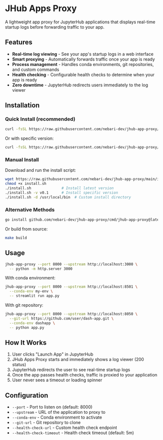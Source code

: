 # JHub Apps Proxy

A lightweight app proxy for JupyterHub applications that displays real-time startup logs before forwarding traffic to your app.

## Features

- **Real-time log viewing** - See your app's startup logs in a web interface
- **Smart proxying** - Automatically forwards traffic once your app is ready
- **Process management** - Handles conda environments, git repositories, and custom commands
- **Health checking** - Configurable health checks to determine when your app is ready
- **Zero downtime** - JupyterHub redirects users immediately to the log viewer

## Installation

### Quick Install (recommended)

```bash
curl -fsSL https://raw.githubusercontent.com/nebari-dev/jhub-app-proxy/main/install.sh | bash
```

Or with specific version:

```bash
curl -fsSL https://raw.githubusercontent.com/nebari-dev/jhub-app-proxy/main/install.sh | bash -s -- -v v0.1
```

### Manual Install

Download and run the install script:

```bash
wget https://raw.githubusercontent.com/nebari-dev/jhub-app-proxy/main/install.sh
chmod +x install.sh
./install.sh              # Install latest version
./install.sh -v v0.1      # Install specific version
./install.sh -d /usr/local/bin  # Custom install directory
```

### Alternative Methods

```bash
go install github.com/nebari-dev/jhub-app-proxy/cmd/jhub-app-proxy@latest
```

Or build from source:

```bash
make build
```

## Usage

```bash
jhub-app-proxy --port 8000 --upstream http://localhost:3000 \
  -- python -m http.server 3000
```

With conda environment:

```bash
jhub-app-proxy --port 8000 --upstream http://localhost:8501 \
  --conda-env my-env \
  -- streamlit run app.py
```

With git repository:

```bash
jhub-app-proxy --port 8000 --upstream http://localhost:8050 \
  --git-url https://github.com/user/dash-app.git \
  --conda-env dashapp \
  -- python app.py
```

## How It Works

1. User clicks "Launch App" in JupyterHub
2. JHub Apps Proxy starts and immediately shows a log viewer (200 status)
3. JupyterHub redirects the user to see real-time startup logs
4. Once the app passes health checks, traffic is proxied to your application
5. User never sees a timeout or loading spinner

## Configuration

- `--port` - Port to listen on (default: 8000)
- `--upstream` - URL of the application to proxy to
- `--conda-env` - Conda environment to activate
- `--git-url` - Git repository to clone
- `--health-check-url` - Custom health check endpoint
- `--health-check-timeout` - Health check timeout (default: 5m)

